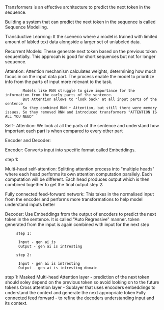Transformers is an effective architecture to predict the next token in the sequence.

Building a system that can predict the next token in the sequence is called Sequence Modelling.

Transductive Learning: It the scenerio where a model is trained with limited amount of labled text data alongside a larger set of unlabeled data.

Recurrent Models: These generate next token based on the previous token sequentially. This approcah is good for short sequences but not for longer sequence.

Attention: Attention mechanism calculates weights,  determining how much focus in on the input data part. The process enable the model to prioritize info from the parts of
           input more relevant to the task.

            Models like RNN struggle to give importance for the information from the early parts of the sentence.
            But Attention allows to "look back" at all input parts of the sentence
            So they combined RNN + Attention, but still there were memory issues. So they removed RNN and introduced transformers "ATTENTION IS ALL YOU NEED"

Self- Attention: We look at all the parts of the sentence and understand how important each part is when compared to every other part


Encoder and Decoder:

Encoder: Converts input into specific format called Embeddings.

step 1: 
  
  Multi-head self-attention:
    Splitting attention process into "multiple heads" where each head performs its own attention computation parallely. Each computation will be different. Each head produces
        output which is then combined together to get the final output
step 2:
  
  Fully connected feed-forward network:
    This takes in the normalised input from the encoder and performs more transformations to help model understand inputs better

      


Decoder: Use Embeddings from the output of encoders to predict the next token in the sentence. It is called "Auto Regressive" manner. 
         token generated from the input is again combined with input for the next step
        
         step 1:
        
          Input - gen ai is
          Output - gen ai is intresting
        
         step 2:
        
          Input - gen ai is intresting
          Output - gen ai is intresting domain

  step 1: Masked Multi-head Attention layer - prediction of the next token should soley depend on the previous token so avoid looking on to the future tokens
          Cross attention layer - Sublayer that uses encoders embeddings to understand the context and generate the next appropriate token
          Fully connected feed forward - to refine the decoders understanding input and its context.


        






